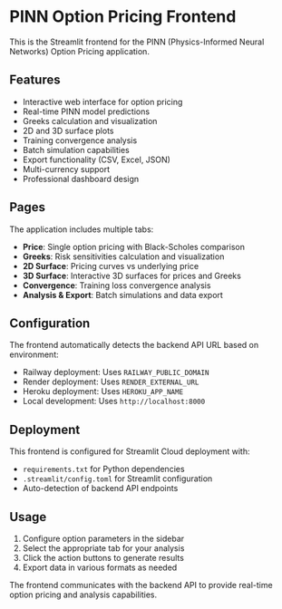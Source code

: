 # PINN Option Pricing Frontend

This is the Streamlit frontend for the PINN (Physics-Informed Neural Networks) Option Pricing application.

## Features

- Interactive web interface for option pricing
- Real-time PINN model predictions
- Greeks calculation and visualization
- 2D and 3D surface plots
- Training convergence analysis
- Batch simulation capabilities
- Export functionality (CSV, Excel, JSON)
- Multi-currency support
- Professional dashboard design

## Pages

The application includes multiple tabs:
- **Price**: Single option pricing with Black-Scholes comparison
- **Greeks**: Risk sensitivities calculation and visualization
- **2D Surface**: Pricing curves vs underlying price
- **3D Surface**: Interactive 3D surfaces for prices and Greeks
- **Convergence**: Training loss convergence analysis
- **Analysis & Export**: Batch simulations and data export

## Configuration

The frontend automatically detects the backend API URL based on environment:
- Railway deployment: Uses `RAILWAY_PUBLIC_DOMAIN`
- Render deployment: Uses `RENDER_EXTERNAL_URL`
- Heroku deployment: Uses `HEROKU_APP_NAME`
- Local development: Uses `http://localhost:8000`

## Deployment

This frontend is configured for Streamlit Cloud deployment with:
- `requirements.txt` for Python dependencies
- `.streamlit/config.toml` for Streamlit configuration
- Auto-detection of backend API endpoints

## Usage

1. Configure option parameters in the sidebar
2. Select the appropriate tab for your analysis
3. Click the action buttons to generate results
4. Export data in various formats as needed

The frontend communicates with the backend API to provide real-time option pricing and analysis capabilities.
